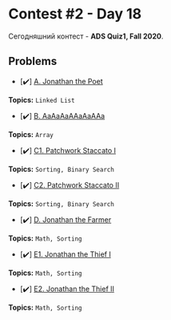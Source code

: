 # Contest #2 - Day 18

Сегодняшний контест - **ADS Quiz1, Fall 2020**. 

## Problems
- [✔️] [A. Jonathan the Poet]()

**Topics:** `Linked List`

- [✔️] [B. AaAaAaAAaAaAAa]()

**Topics:** `Array`

- [✔️] [C1. Patchwork Staccato I]()

**Topics:** `Sorting, Binary Search`

- [✔️] [C2. Patchwork Staccato II]()

**Topics:** `Sorting, Binary Search`

- [✔️] [D. Jonathan the Farmer]()

**Topics:** `Math, Sorting`

- [✔️] [E1. Jonathan the Thief I]()

**Topics:** `Math, Sorting`

- [✔️] [E2. Jonathan the Thief II]()

**Topics:** `Math, Sorting`


